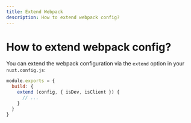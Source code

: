 ```yaml
---
title: Extend Webpack
description: How to extend webpack config?
---
```


# How to extend webpack config?

You can extend the webpack configuration via the `extend` option in your `nuxt.config.js`:

```js
module.exports = {
  build: {
    extend (config, { isDev, isClient }) {
      // ...
    }
  }
}
```
